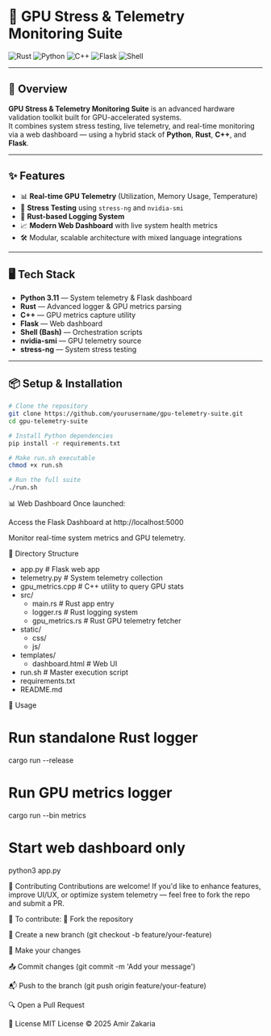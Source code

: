 # 🚀 GPU Stress & Telemetry Monitoring Suite

![Rust](https://img.shields.io/badge/Rust-1.76-orange?style=for-the-badge&logo=rust)
![Python](https://img.shields.io/badge/Python-3.11-blue?style=for-the-badge&logo=python)
![C++](https://img.shields.io/badge/C++-17-blue?style=for-the-badge&logo=c%2B%2B)
![Flask](https://img.shields.io/badge/Flask-Web%20Framework-black?style=for-the-badge&logo=flask)
![Shell](https://img.shields.io/badge/Shell-Bash-brightgreen?style=for-the-badge&logo=gnu-bash)

---

## 📑 Overview

**GPU Stress & Telemetry Monitoring Suite** is an advanced hardware validation toolkit built for GPU-accelerated systems.  
It combines system stress testing, live telemetry, and real-time monitoring via a web dashboard — using a hybrid stack of **Python**, **Rust**, **C++**, and **Flask**.

---

## ✨ Features

- 📊 **Real-time GPU Telemetry** (Utilization, Memory Usage, Temperature)
- 🧪 **Stress Testing** using `stress-ng` and `nvidia-smi`
- 📖 **Rust-based Logging System**
- 📈 **Modern Web Dashboard** with live system health metrics
- 🛠️ Modular, scalable architecture with mixed language integrations

---

## 🖥️ Tech Stack

- **Python 3.11** — System telemetry & Flask dashboard
- **Rust** — Advanced logger & GPU metrics parsing
- **C++** — GPU metrics capture utility
- **Flask** — Web dashboard
- **Shell (Bash)** — Orchestration scripts
- **nvidia-smi** — GPU telemetry source
- **stress-ng** — System stress testing

---

## 📦 Setup & Installation

```bash
# Clone the repository
git clone https://github.com/yourusername/gpu-telemetry-suite.git
cd gpu-telemetry-suite

# Install Python dependencies
pip install -r requirements.txt

# Make run.sh executable
chmod +x run.sh

# Run the full suite
./run.sh

```

📊 Web Dashboard
Once launched:

Access the Flask Dashboard at http://localhost:5000

Monitor real-time system metrics and GPU telemetry.


📂 Directory Structure

* app.py         # Flask web app
* telemetry.py       # System telemetry collection
* gpu_metrics.cpp    # C++ utility to query GPU stats
* src/
    * main.rs      # Rust app entry
    * logger.rs    # Rust logging system
    * gpu_metrics.rs # Rust GPU telemetry fetcher
* static/
    * css/
    * js/
* templates/
    * dashboard.html   # Web UI
* run.sh         # Master execution script
* requirements.txt
* README.md



📌 Usage
# Run standalone Rust logger
cargo run --release

# Run GPU metrics logger
cargo run --bin metrics

# Start web dashboard only
python3 app.py



🤝 Contributing
Contributions are welcome!
If you'd like to enhance features, improve UI/UX, or optimize system telemetry — feel free to fork the repo and submit a PR.

📝 To contribute:
🍴 Fork the repository

🌱 Create a new branch (git checkout -b feature/your-feature)

📝 Make your changes

📤 Commit changes (git commit -m 'Add your message')

📬 Push to the branch (git push origin feature/your-feature)

🔍 Open a Pull Request



📄 License
MIT License © 2025 Amir Zakaria



